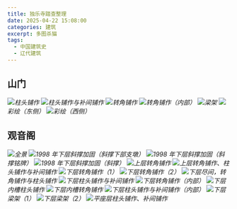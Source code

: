 ```yaml
---
title: 独乐寺踏查整理
date: 2025-04-22 15:08:00
categories: 建筑
excerpt: 多图杀猫
tags:
  - 中国建筑史
  - 辽代建筑
---
```


## 山门

![](./山门/柱头铺作.avif)_柱头铺作_
![](./山门/柱头铺作与补间铺作.avif)_柱头铺作与补间铺作_
![](./山门/转角铺作.avif)_转角铺作_
![](./山门/转角铺作（内部）.avif)_转角铺作（内部）_
![](./山门/梁架.avif)_梁架_
![](./山门/彩绘（东侧）.avif)_彩绘（东侧）_
![](./山门/彩绘（西侧）.avif)_彩绘（西侧）_

## 观音阁

![](./观音阁/全景.avif)_全景_
![](./观音阁/1998%20年下层斜撑加固（斜撑下部支墩）.avif)_1998 年下层斜撑加固（斜撑下部支墩）_
![](./观音阁/1998%20年下层斜撑加固（斜撑铭牌）.avif)_1998 年下层斜撑加固（斜撑铭牌）_
![](./观音阁/1998%20年下层斜撑加固（斜撑）.avif)_1998 年下层斜撑加固（斜撑）_
![](./观音阁/上层转角铺作.avif)_上层转角铺作_
![](./观音阁/上层转角铺作、柱头铺作与补间铺作.avif)_上层转角铺作、柱头铺作与补间铺作_
![](./观音阁/下层转角铺作（1）.avif)_下层转角铺作（1）_
![](./观音阁/下层转角铺作（2）.avif)_下层转角铺作（2）_
![](./观音阁/下层尽间，转角铺作与柱头铺作.avif)_下层尽间，转角铺作与柱头铺作_
![](./观音阁/下层柱头铺作与补间铺作.avif)_下层柱头铺作与补间铺作_
![](./观音阁/下层转角铺作（内部）.avif)_下层转角铺作（内部）_
![](./观音阁/下层内槽柱头铺作.avif)_下层内槽柱头铺作_
![](./观音阁/下层内槽转角铺作.avif)_下层内槽转角铺作_
![](./观音阁/下层柱头铺作与补间铺作（内部）.avif)_下层柱头铺作与补间铺作（内部）_
![](./观音阁/下层梁架（1）.avif)_下层梁架（1）_
![](./观音阁/下层梁架（2）.avif)_下层梁架（2）_
![](./观音阁/平座层柱头铺作、补间铺作.avif)_平座层柱头铺作、补间铺作_